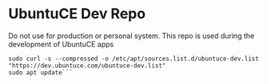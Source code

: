 # UbuntuCE Dev Repo

Do not use for production or personal system. This repo is used during the development of UbuntuCE apps

```curl -s --compressed "https://dev.ubuntuce.com/KEY.gpg" | sudo apt-key add -
sudo curl -s --compressed -o /etc/apt/sources.list.d/ubuntuce-dev.list "https://dev.ubuntuce.com/ubuntuce-dev.list"
sudo apt update```

